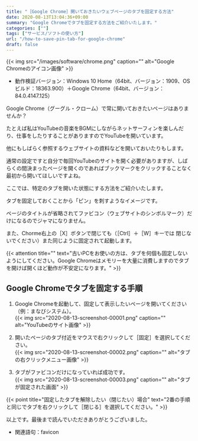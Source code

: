 ```yaml
---
title: "［Google Chrome］開いておきたいウェブページのタブを固定する方法"
date: 2020-08-13T13:04:36+09:00
summary: "Google Chromeでタブを固定する方法をご紹介いたします。"
categories: [""]
tags: ["サービス/ソフトの使い方"]
url: "/how-to-save-pin-tab-for-google-chrome"
draft: false
---
```


{{< img src="/images/software/chrome.png" caption="" alt="Google Chromeのアイコン画像" >}}

- 動作検証バージョン：Windows 10 Home（64bit、バージョン：1909、OSビルド：18363.900）＋Google Chrome（64bit、バージョン：84.0.4147.125）

Google Chrome（グーグル・クローム）で常に開いておきたいページはありませんか？

たとえば私はYouTubeの音楽をBGMにしながらネットサーフィンを楽しんだり、仕事をしたりすることがありますのでYouTubeを開いています。

他にもしばらく参照するウェブサイトの資料などを開いておいたりもします。

通常の設定ですと自分で毎回YouTubeのサイトを開く必要がありますが、しばらくの間決まったページを開くのであればブックマークをクリックすることなく最初から開いてほしいですよね。

ここでは、特定のタブを開いた状態にする方法をご紹介いたします。

タブを固定しておくことから「ピン」を刺すようなイメージです。

ページのタイトルが省略されてファビコン（ウェブサイトのシンボルマーク）だけになるのでジャマになりません。

また、Chorme右上の［X］ボタンで閉じても（［Ctrl］＋［W］キーでは
閉じないでください）また同じように固定されて起動します。

{{< attention title="" text="古いPCをお使いの方は、タブを何個も固定しないようにしてください。Google Chromeはメモリーを大量に消費しますのでタブを開けば開くほど動作が不安定になります。" >}}

## Google Chromeでタブを固定する手順

1. Google Chromeを起動して、固定して表示したいページを開いてください（例：まなびシステム）。  
{{< img src="2020-08-13-screenshot-00001.png" caption="" alt="YouTubeのサイト画像" >}}

2. 開いたページのタブ付近をマウスで右クリックして［固定］を選択してください。  
{{< img src="2020-08-13-screenshot-00002.png" caption="" alt="タブの右クリックメニュー画像" >}}

3. タブがファビコンだけになっていれば成功です。  
{{< img src="2020-08-13-screenshot-00003.png" caption="" alt="タブが固定された画面" >}}

{{< point title="固定したタブを解除したい（閉じたい）場合" text="2番の手順と同じでタブを右クリックして［閉じる］を選択してください。" >}}

以上です。最後まで読んでいただきありがとうございました。

- 関連語句：favicon
